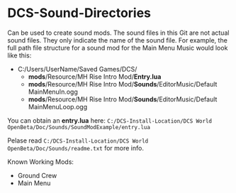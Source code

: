 # DCS-Sound-Directories
Can be used to create sound mods. The sound files in this Git are not actual sound files. They only indicate the name of the sound file.
For example, the full path file structure for a sound mod for the Main Menu Music would look like this:
- C:/Users/UserName/Saved Games/DCS/
  - **mods**/Resource/MH Rise Intro Mod/**Entry.lua**
  - **mods**/Resource/MH Rise Intro Mod/**Sounds**/EditorMusic/Default MainMenuIn.ogg
  - **mods**/Resource/MH Rise Intro Mod/**Sounds**/EditorMusic/Default MainMenuLoop.ogg

You can obtain an **entry.lua** here: `C:/DCS-Install-Location/DCS World OpenBeta/Doc/Sounds/SoundModExample/entry.lua`

Pelase read `C:/DCS-Install-Location/DCS World OpenBeta/Doc/Sounds/readme.txt` for more info.

Known Working Mods:
- Ground Crew
- Main Menu
